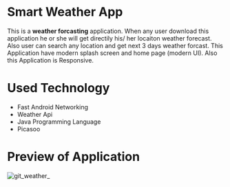 # Smart Weather App
This is a **weather forcasting** application. When any user download this application he or she will get directily his/ her locaiton weather forecast. Also user can search any location and get next 3 days weather forcast. This Application have modern splash screen and home page (modern UI). Also this Application is Responsive.
# Used Technology
 - Fast Android Networking
 - Weather Api
 - Java Programming Language
 - Picasoo 

# Preview of Application

![git_weather_](https://user-images.githubusercontent.com/89797141/185196787-636a7a92-82b5-4b2b-aa93-e92dc477f848.jpg)


